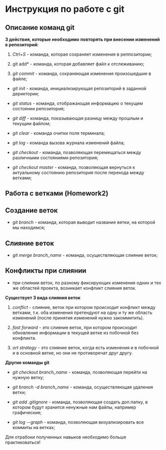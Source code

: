 # Инструкция по работе с git 

## Описание команд git

**3 действия, которые необходимо повторять при внесении изменений в репозиторий**:

1. *Ctrl+S* - команда, которая сохраняет изменения в реппозитории;

2. git add* - команда, которая добавляет файл к отслеживанию;

3. *git commit* - команда, сохраняющая изменения произошедшие в файле;

* *git init* - команда, инициализирующая репозиторий в заданной дериктории;

* *git status* - команда, отображающая информацию о текущем состоянии репозитория;

* *git diff* - команда, показывающая разницу между прошлым и текущим файлом;

* *git clear* - команда очитки поля терминала;

* *git log* - команда вызова журнала изменений файла;

* *git checkout* - команда, позволяющая перемещаться между различными состояниями репозитория;

* *git checkout master* - команда, позволяющая вернуться к актуальному состоянию репозитория после перехода между ветками;

## **Работа с ветками** (Homework2)

## Создание веток

* *git branch* - команда, которая выводит название ветки, на которой мы находимся;

## Слияние веток

* *git merge branch_name* - команда, осуществляющая слияние веток;

## Конфликты при слиянии

* при слиянии веток, по разному фиксирующих изменения одних и тех же областей проекта, возникает конфликт слияния веток.

**Существует 3 вида слияния веток** 

1. *conflict* - слияние, веток при котором происходит конфликт между ветками, т.к. оба изменения претендуют на одну и ту же область изменений (после принятия изменений нужно закоммитить).
2. *fast forward* - это слияние веток, при котором происходит обновление информации в текущей ветке из побочной без конфликта.

3. *ort strategy* - это слияние веток, когда есть изменения и в побочной и в основной ветке, но они не противоречат друг другу.

**Другие команды git** 

* *git checkout branch_name* - команда, позволяющая перейти на нужную ветку;

* *git branch -d branch_name* - команда, осуществляющая удаления ветки;

* *git add .gitignore* - команда, позволяющая создать доп.папку, в котором будут хранится ненужные нам файлы, например графические;

* *git log --graph* - команда, позволяющая визуализировать все коммиты на ветках;

Для отрабоки полученных навыков необходимо больше практиковаться!